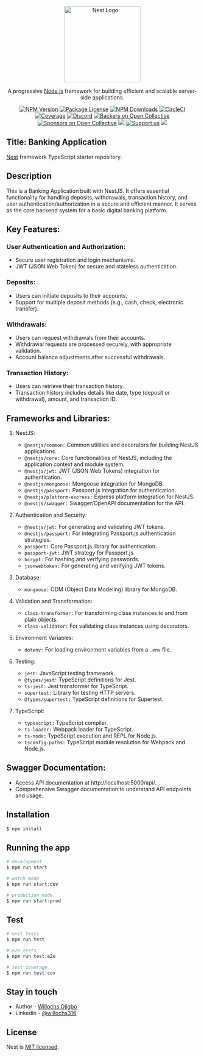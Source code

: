 <p align="center">
  <a href="http://nestjs.com/" target="blank"><img src="https://nestjs.com/img/logo-small.svg" width="200" alt="Nest Logo" /></a>
</p>

[circleci-image]: https://img.shields.io/circleci/build/github/nestjs/nest/master?token=abc123def456
[circleci-url]: https://circleci.com/gh/nestjs/nest

  <p align="center">A progressive <a href="http://nodejs.org" target="_blank">Node.js</a> framework for building efficient and scalable server-side applications.</p>
    <p align="center">
<a href="https://www.npmjs.com/~nestjscore" target="_blank"><img src="https://img.shields.io/npm/v/@nestjs/core.svg" alt="NPM Version" /></a>
<a href="https://www.npmjs.com/~nestjscore" target="_blank"><img src="https://img.shields.io/npm/l/@nestjs/core.svg" alt="Package License" /></a>
<a href="https://www.npmjs.com/~nestjscore" target="_blank"><img src="https://img.shields.io/npm/dm/@nestjs/common.svg" alt="NPM Downloads" /></a>
<a href="https://circleci.com/gh/nestjs/nest" target="_blank"><img src="https://img.shields.io/circleci/build/github/nestjs/nest/master" alt="CircleCI" /></a>
<a href="https://coveralls.io/github/nestjs/nest?branch=master" target="_blank"><img src="https://coveralls.io/repos/github/nestjs/nest/badge.svg?branch=master#9" alt="Coverage" /></a>
<a href="https://discord.gg/G7Qnnhy" target="_blank"><img src="https://img.shields.io/badge/discord-online-brightgreen.svg" alt="Discord"/></a>
<a href="https://opencollective.com/nest#backer" target="_blank"><img src="https://opencollective.com/nest/backers/badge.svg" alt="Backers on Open Collective" /></a>
<a href="https://opencollective.com/nest#sponsor" target="_blank"><img src="https://opencollective.com/nest/sponsors/badge.svg" alt="Sponsors on Open Collective" /></a>
  <a href="https://paypal.me/kamilmysliwiec" target="_blank"><img src="https://img.shields.io/badge/Donate-PayPal-ff3f59.svg"/></a>
    <a href="https://opencollective.com/nest#sponsor"  target="_blank"><img src="https://img.shields.io/badge/Support%20us-Open%20Collective-41B883.svg" alt="Support us"></a>
  <a href="https://twitter.com/nestframework" target="_blank"><img src="https://img.shields.io/twitter/follow/nestframework.svg?style=social&label=Follow"></a>
</p>

## Title: Banking Application

[Nest](https://github.com/nestjs/nest) framework TypeScript starter repository.

## Description

This is a Banking Application built with NestJS. It offers essential functionality for handling deposits, withdrawals, transaction history, and user authentication/authorization in a secure and efficient manner. It serves as the core backend system for a basic digital banking platform.

## Key Features:

### User Authentication and Authorization:

- Secure user registration and login mechanisms.
- JWT (JSON Web Token) for secure and stateless authentication.

### Deposits:

- Users can initiate deposits to their accounts.
- Support for multiple deposit methods (e.g., cash, check, electronic transfer).

### Withdrawals:

- Users can request withdrawals from their accounts.
- Withdrawal requests are processed securely, with appropriate validation.
- Account balance adjustments after successful withdrawals.

### Transaction History:

- Users can retrieve their transaction history.
- Transaction history includes details like date, type (deposit or withdrawal), amount, and transaction ID.

## Frameworks and Libraries:

1. NestJS:

    - `@nestjs/common:` Common utilities and decorators for building NestJS applications.
    - `@nestjs/core:` Core functionalities of NestJS, including the application context and module system.
    - `@nestjs/jwt:` JWT (JSON Web Tokens) integration for authentication.
    - `@nestjs/mongoose:` Mongoose integration for MongoDB.
    - `@nestjs/passport:` Passport.js integration for authentication.
    - `@nestjs/platform-express:` Express platform integration for NestJS.
    - `@nestjs/swagger:` Swagger/OpenAPI documentation for the API.

2. Authentication and Security:

    - `@nestjs/jwt:` For generating and validating JWT tokens.
    - `@nestjs/passport:` For integrating Passport.js authentication strategies.
    - `passport:` Core Passport.js library for authentication.
    - `passport-jwt:` JWT strategy for Passport.js.
    - `bcrypt:` For hashing and verifying passwords.
    - `jsonwebtoken:` For generating and verifying JWT tokens.

3. Database:

    - `mongoose:` ODM (Object Data Modeling) library for MongoDB.

4. Validation and Transformation:

    - `class-transformer:` For transforming class instances to and from plain objects.
    - `class-validator:` For validating class instances using decorators.

5. Environment Variables:

    - `dotenv:` For loading environment variables from a `.env` file.

6. Testing:

    - `jest:` JavaScript testing framework.
    - `@types/jest:` TypeScript definitions for Jest.
    - `ts-jest:` Jest transformer for TypeScript.
    - `supertest:` Library for testing HTTP servers.
    - `@types/supertest:` TypeScript definitions for Supertest.

7. TypeScript:

    - `typescript:` TypeScript compiler.
    - `ts-loader:` Webpack loader for TypeScript.
    - `ts-node:` TypeScript execution and REPL for Node.js.
    - `tsconfig-paths:` TypeScript module resolution for Webpack and Node.js.

## Swagger Documentation:

- Access API documentation at http://localhost:5000/api/.
- Comprehensive Swagger documentation to understand API endpoints and usage.

## Installation

```bash
$ npm install
```

## Running the app

```bash
# development
$ npm run start

# watch mode
$ npm run start:dev

# production mode
$ npm run start:prod
```

## Test

```bash
# unit tests
$ npm run test

# e2e tests
$ npm run test:e2e

# test coverage
$ npm run test:cov
```

## Stay in touch

- Author - [Willochs Ojigbo](https://dev.to/willochs316)
- Linkedin - [@willochs316](https://www.linkedin.com/in/willochs316/)

## License

Nest is [MIT licensed](LICENSE).
